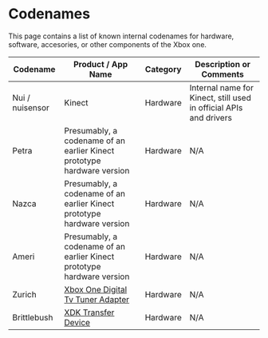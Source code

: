 # Codenames

This page contains a list of known internal codenames for hardware, software, accesories, or other components of the Xbox one.

| Codename   |      Product / App Name     | Category |  Description or Comments |
|----------|-------------|------|------|
| Nui / nuisensor | Kinect | Hardware | Internal name for Kinect, still used in official APIs and drivers |
| Petra  | Presumably, a codename of an earlier Kinect prototype hardware version | Hardware | N/A |
| Nazca  | Presumably, a codename of an earlier Kinect prototype hardware version | Hardware | N/A |
| Ameri  | Presumably, a codename of an earlier Kinect prototype hardware version | Hardware | N/A |
| Zurich | [Xbox One Digital Tv Tuner Adapter](https://www.amazon.de/Xbox-One-Digital-TV-Tuner/dp/B00E97HVJI)   |  Hardware | N/A |
| Brittlebush | [XDK Transfer Device](xdk_transfer.md)   |  Hardware | N/A |
 
